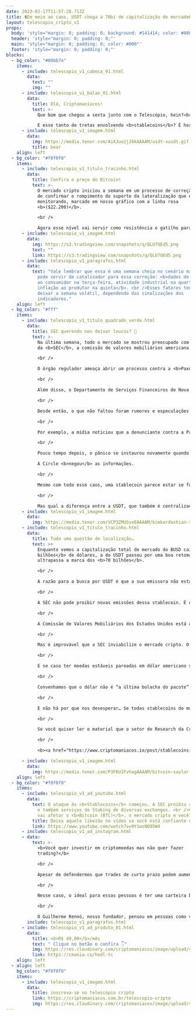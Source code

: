 ```yaml
---
date: 2023-02-17T11:57:28.713Z
title: 💲Em meio ao caos, USDT chega a 70bi de capitalização de mercado💲
layout: telescopio_cripto_v1
props:
  body: 'style="margin: 0; padding: 0; background: #141414; color: #000"'
  header: 'style="margin: 0; padding: 0;"'
  main: 'style="margin: 0; padding: 0; color: #000"'
  footer: 'style="margin: 0; padding: 0;"'
blocks:
  - bg_color: "#00bb7e"
    items:
      - include: telescopio_v1_cabeca_01.html
        data:
          text: ""
          img: ""
      - include: telescopio_v1_balao_01.html
        data:
          title: Olá, Criptomaníacos!
          text: >-
            Que bom que chegou a sexta junto com o Telescópio, hein?<br />

            E esse tanto de tretas envolvendo <b>stablecoins</b>? É hora de falarmos do contexto e dar uma passada na <b>USDT</b>! Vamos lá?
      - include: telescopio_v1_imagem.html
        data:
          img: https://media.tenor.com/AiXJuo2jJ6kAAAAM/usdt-xusdt.gif
          title: bear
    align: left
  - bg_color: "#f0f0f0"
    items:
      - include: telescopio_v1_titulo_tracinho.html
        data:
          title: Confira o preço do Bitcoin!
          text: >-
            O mercado cripto iniciou a semana em um processo de correção, depois
            de confirmar o rompimento do suporte da lateralização que estávamos
            monitorando, marcado em nosso gráfico com a linha rosa
            <b>($22.200)</b>.   

            <br />

            Agora esse nível vai servir como resistência e gatilho para entender se é ou não o fim da correção do Bitcoin, sendo que enquanto tal rompimento não acontecer, podemos esperar uma correção do Bitcoin nos suportes marcados em amarelo, entre <b>$21.500, $20.500 e $19.300</b>.
      - include: telescopio_v1_imagem.html
        data:
          img: https://s3.tradingview.com/snapshots/q/QLU7OEd5.png
          text: ""
          link: https://s3.tradingview.com/snapshots/q/QLU7OEd5.png
      - include: telescopio_v1_paragrafos.html
        data:
          text: "Vale lembrar que essa é uma semana cheia no cenário macroeconômico, o que
            pode servir de catalisador para essa correção: <b>dados de inflação
            ao consumidor na terça-feira, atividade industrial na quarta e
            inflação ao produtor na quinta</b>. <br />Esses fatores tendem a
            deixar a semana volátil, dependendo das sinalizações dos
            indicadores."
    align: left
  - bg_color: "#fff"
    items:
      - include: telescopio_v1_titulo_quadrado_verde.html
        data:
          title: SEC querendo nos deixar loucos? 🤪
          text: >-
            Na última semana, todo o mercado se mostrou preocupado com as ações
            da <b>SEC</b>, a comissão de valores mobiliários americana. 

            <br />

            O órgão regulador ameaça abrir um processo contra a <b>Paxos</b>, emissora do token <b>BUSD</b>, alegando que ele se trata de um ativo mobiliário.

            <br />

            Além disso, o Departamento de Serviços Financeiros de Nova York (NYDFS) ordenou que a Paxos parasse de emitir a stablecoin. 

            <br />

            Desde então, o que não faltou foram rumores e especulações vindo de todas as partes.

            <br />

            Por exemplo, a mídia noticiou que a denunciante contra a Paxos e o BUSD era a <b>Circle</b>, empresa que emite uma stablecoin concorrente, a <b>USDC</b>.

            <br />

            Pouco tempo depois, o pânico se instaurou novamente quando o boato de que a própria Circle também foi notificada pela SEC sobre uma possível investigação.<br />

            A Circle <b>negou</b> as informações.

            <br />

            Mesmo com todo esse caos, uma stablecoin parece estar se fortalecendo com tudo isso: a <b>USDT</b>.

            <br />

            Mas qual a diferença entre a USDT, que também é centralizada e emitida pela empresa Tether, para a BUSD e USDC?
      - include: telescopio_v1_imagem.html
        data:
          img: https://media.tenor.com/VCP3ZMUSseEAAAAM/kimkardashian-realityshow.gif
      - include: telescopio_v1_titulo_tracinho.html
        data:
          title: Tudo uma questão de localização…
          text: >+
            Enquanto vemos a capitalização total de mercado do BUSD cair <b>2,5
            bilhões</b> de dólares, a do USDT passou por uma boa retomada e já
            ultrapassa a marca dos <b>70 bilhões</b>.

            <br />

            A razão para a busca por USDT é que a sua emissora não está em solo americano. A Tether é propriedade da <b>iFinex</b>, com sede em <b>Hong Kong</b>, que também é proprietária da exchange de criptomoedas Bitfinex.

            <br />

            A SEC não pode proibir novas emissões dessa stablecoin. É claro que, ainda assim, a SEC pode criar ações para <b>coibir</b> o uso em território americano. Mas o cenário para o USDT ficou bem mais tranquilo do que para seus concorrentes.

            <br />

            A Comissão de Valores Mobiliários dos Estados Unidos está atuando a todo vapor no mercado de criptomoedas, o que pode ser uma <b>preparação para uma tentativa mais ampla de regulamentação do setor</b>.

            <br />

            Mas é improvável que a SEC inviabilize o mercado cripto. O que deve acontecer é que as emissoras de stablecoin irão procurar <b>outros países</b> mais receptivos aos ativos digitais. 

            <br />

            E se caso ter moedas estáveis pareadas em dólar americano sempre for uma dor de cabeça, basta criarmos opções com <b>outras moedas</b> ou mesmo incentivar o uso de stablecoins pareadas em <b>ouro ou outros metais preciosos</b>.

            <br />

            Convenhamos que o dólar não é “a última bolacha do pacote”... 

            <br />

            E não há por que nos desesperar… Se todas stablecoins do mundo se forem, tenho extrema confiança que o <b>Bitcoin</b> vai estar de braços abertos para receber quem quiser uma forma de dinheiro inteligente e descentralizado.

            <br />

            Se você quiser ler o material que o setor de Research da Criptomaníacos escreveu sobre toda a situação envolvendo as stablecoins, basta acessar:

            <br />

            <b><a href="https://www.criptomaniacos.io/post/stablecoins-em-perigo-o-que-os-investidores-precisam-saber-sobre-o-ataque-dos-eua"> Stablecoins em perigo: o que os investidores precisam saber sobre o ataque dos EUA </a></b>

      - include: telescopio_v1_imagem.html
        data:
          img: https://media.tenor.com/P3FKUIFvhagAAAAM/bitcoin-saylor-grabbing-bitcoin.gif
    align: left
  - bg_color: "#f0f0f0"
    items:
      - include: telescopio_v1_ad_youtube.html
        data:
          text: O ataque às <b>Stablecoins</b> começou. A SEC proibiu a BinanceUSD (BUSD)
            e também serviços de Staking de diversas exchanges. <br />Como isso
            vai afetar o <b>Bitcoin (BTC)</b>, o mercado cripto e você?
          title: Deixa aquele likezão no vídeo se você está confiante no BTC!
          link: https://www.youtube.com/watch?v=9Y1wsNQ95W4
      - include: telescopio_v1_ad_instagram.html
      - data:
          text: >-
            <b>Você quer investir em criptomoedas mas não quer fazer
            trading?</b>

            <br />

            Apesar de defendermos que trades de curto prazo podem aumentar sua rentabilidade, entendemos que nem todo mundo tem o tempo disponível pra operar.

            <br />

            Nesse caso, o ideal para essas pessoas é ter uma carteira bem fundamentada para o longo prazo, cujo objetivo seja acumular Bitcoins.

            <br />

            O Guilherme Rennó, nosso fundador, pensou em pessoas como você e decidiu criar a Carteira HODL, voltada para quem quer dar o primeiro passo no mercado cripto sem se preocupar em operar todo dia.
        include: telescopio_v1_paragrafos.html
      - include: telescopio_v1_ad_produto_01.html
        data:
          title: <b>R$ 49,00</b>/mês
          text: " Clique no botão e confira 👇"
          img: https://res.cloudinary.com/criptomaniacos/image/upload/v1661372975/telescopio/produtos/logo_carteira_hodl_mhzjq6.png
          link: https://cmania.co/hodl-tc
    align: left
  - align: left
    bg_color: "#f0f0f0"
    items:
      - include: telescopio_v1_imagem.html
        data:
          title: inscreva-se no telescópio cripto
          link: https://criptomaniacos.com.br/telescopio-cripto
          img: https://res.cloudinary.com/criptomaniacos/image/upload/v1662133224/telescopio/inscreva-se-telescopio.png
---
```

